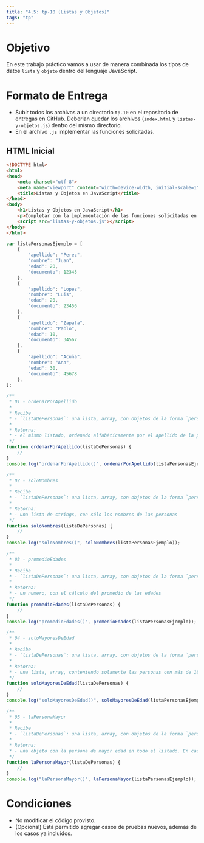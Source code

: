 ```yaml
---
title: "4.5: tp-10 (Listas y Objetos)"
tags: "tp"
---
```


# Objetivo

En este trabajo práctico vamos a usar de manera combinada los tipos de datos `lista` y `objeto` dentro del lenguaje JavaScript.

# Formato de Entrega

- Subir todos los archivos a un directorio `tp-10` en el repositorio de entregas en GitHub. Deberian quedar los archivos (`index.html` y `listas-y-objetos.js`) dentro del mismo directorio.
- En el archivo `.js` implementar las funciones solicitadas.

## HTML Inicial

```html
<!DOCTYPE html>
<html>
<head>
    <meta charset="utf-8">
    <meta name="viewport" content="width=device-width, initial-scale=1">
    <title>Listas y Objetos en JavaScript</title>
</head>
<body>
    <h1>Listas y Objetos en JavaScript</h1>
    <p>Completar con la implementación de las funciones solicitadas en los comentarios del archivo <code>listas-y-objetos.js</code>.</p>
    <script src="listas-y-objetos.js"></script>
</body>
</html>
```

```js
var listaPersonasEjemplo = [
    {
        "apellido": "Perez",
        "nombre": "Juan",
        "edad": 20,
        "documento": 12345
    },
    {
        "apellido": "Lopez",
        "nombre": "Luis",
        "edad": 20,
        "documento": 23456
    },
    {
        "apellido": "Zapata",
        "nombre": "Pablo",
        "edad": 10,
        "documento": 34567
    },
    {
        "apellido": "Acuña",
        "nombre": "Ana",
        "edad": 30,
        "documento": 45678
    },
];

/**
 * 01 - ordenarPorApellido
 * 
 * Recibe
 * - `listaDePersonas`: una lista, array, con objetos de la forma `persona`.
 * 
 * Retorna: 
 * - el mismo listado, ordenado alfabéticamente por el apellido de la persona 
 */
function ordenarPorApellido(listaDePersonas) {
    // 
}
console.log("ordenarPorApellido()", ordenarPorApellido(listaPersonasEjemplo));

/**
 * 02 - soloNombres
 * 
 * Recibe
 * - `listaDePersonas`: una lista, array, con objetos de la forma `persona`
 * 
 * Retorna: 
 * - una lista de strings, con sólo los nombres de las personas
 */
function soloNombres(listaDePersonas) {
    // 
}
console.log("soloNombres()", soloNombres(listaPersonasEjemplo));

/**
 * 03 - promedioEdades
 * 
 * Recibe
 * - `listaDePersonas`: una lista, array, con objetos de la forma `persona`
 * 
 * Retorna: 
 * - un numero, con el cálculo del promedio de las edades
 */
function promedioEdades(listaDePersonas) {
    //
}
console.log("promedioEdades()", promedioEdades(listaPersonasEjemplo));

/**
 * 04 - soloMayoresDeEdad
 * 
 * Recibe
 * - `listaDePersonas`: una lista, array, con objetos de la forma `persona`
 * 
 * Retorna: 
 * - una lista, array, conteniendo solamente las personas con más de 18 años
 */
function soloMayoresDeEdad(listaDePersonas) {
    //
}
console.log("soloMayoresDeEdad()", soloMayoresDeEdad(listaPersonasEjemplo));

/**
 * 05 - laPersonaMayor
 * 
 * Recibe
 * - `listaDePersonas`: una lista, array, con objetos de la forma `persona`
 * 
 * Retorna: 
 * - una objeto con la persona de mayor edad en todo el listado. En caso de que hayan 2 personas con la misma edad, se puede retornar la primera que aparezca en el listado.
 */
function laPersonaMayor(listaDePersonas) {
    //
}
console.log("laPersonaMayor()", laPersonaMayor(listaPersonasEjemplo));
```

# Condiciones

- No modificar el código provisto.
- (Opcional) Está permitido agregar casos de pruebas nuevos, además de los casos ya incluidos.
